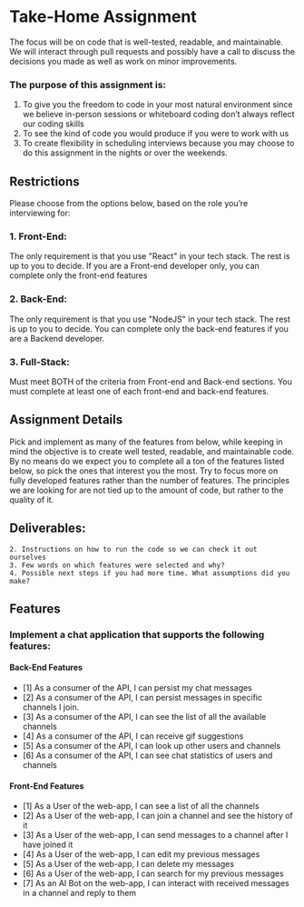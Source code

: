 # Take-Home Assignment
The focus will be on code that is well-tested, readable, and maintainable. We will interact through
pull requests and possibly have a call to discuss the decisions you made as well as work on minor
improvements. 
### The purpose of this assignment is:
1. To give you the freedom to code in your most natural environment since we believe in-person
sessions or whiteboard coding don’t always reflect our coding skills
2. To see the kind of code you would produce if you were to work with us
3. To create flexibility in scheduling interviews because you may choose to do this assignment
in the nights or over the weekends.
## Restrictions
Please choose from the options below, based on the role you’re interviewing for:
### 1. Front-End:
The only requirement is that you use "React" in your tech stack. The rest is up to you to decide. If
you are a Front-end developer only, you can complete only the front-end features
### 2. Back-End:
The only requirement is that you use "NodeJS" in your tech stack. The rest is up to you to decide.
You can complete only the back-end features if you are a Backend developer. 
### 3. Full-Stack:
Must meet BOTH of the criteria from Front-end and Back-end sections. You must complete at least
one of each front-end and back-end features.
## Assignment Details
Pick and implement as many of the features from below, while keeping in mind the objective is to
create well tested, readable, and maintainable code. By no means do we expect you to complete all
a ton of the features listed below, so pick the ones that interest you the most.
Try to focus more on fully developed features rather than the number of features. The principles we
are looking for are not tied up to the amount of code, but rather to the quality of it.

## Deliverables:
```1. A link to a git repo with the working code in it
2. Instructions on how to run the code so we can check it out ourselves
3. Few words on which features were selected and why?
4. Possible next steps if you had more time. What assumptions did you make?
```
## Features
### Implement a chat application that supports the following features:
#### Back-End Features 
- [1] As a consumer of the API, I can persist my chat messages
- [2] As a consumer of the API, I can persist messages in specific channels I join.
- [3] As a consumer of the API, I can see the list of all the available channels
- [4] As a consumer of the API, I can receive gif suggestions
- [5] As a consumer of the API, I can look up other users and channels
- [6] As a consumer of the API, I can see chat statistics of users and channels

#### Front-End Features 

- [1] As a User of the web-app, I can see a list of all the channels
- [2] As a User of the web-app, I can join a channel and see the history of it
- [3] As a User of the web-app, I can send messages to a channel after I have joined it
- [4] As a User of the web-app, I can edit my previous messages
- [5] As a User of the web-app, I can delete my messages
- [6] As a User of the web-app, I can search for my previous messages
- [7] As an AI Bot on the web-app, I can interact with received messages in a channel and reply to
them

